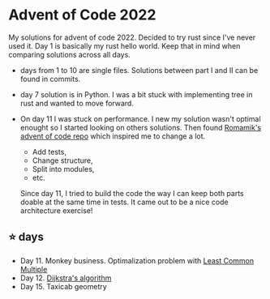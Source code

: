 # Advent of Code 2022

My solutions for advent of code 2022. Decided to try rust since I've never used it. Day 1 is basically my rust hello world. Keep that in mind when comparing solutions across all days.

- days from 1 to 10 are single files. Solutions between part I and II can be found in commits.
- day 7 solution is in Python. I was a bit stuck with implementing tree in rust and wanted to move forward.
- On day 11 I was stuck on performance. I new my solution wasn't optimal enought so I started looking on others solutions. Then found [Romamik's advent of code repo](https://github.com/romamik/aoc2022) which inspired me to change a lot.

  - Add tests,
  - Change structure,
  - Split into modules,
  - etc.

  Since day 11, I tried to build the code the way I can keep both parts doable at the same time in tests. It came out to be a nice code architecture exercise!

## ⭐ days

- Day 11. Monkey business. Optimalization problem with [Least Common Multiple](https://en.wikipedia.org/wiki/Least_common_multiple)
- Day 12. [Dijkstra's algorithm](https://en.wikipedia.org/wiki/Dijkstra%27s_algorithm)
- Day 15. Taxicab geometry
